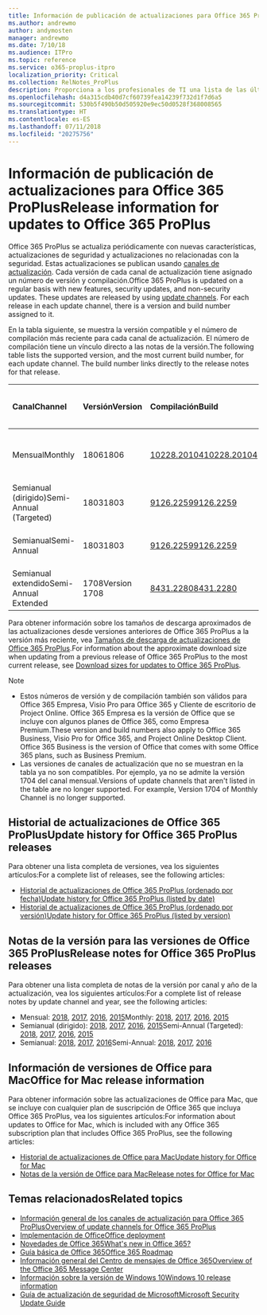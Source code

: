 ```yaml
---
title: Información de publicación de actualizaciones para Office 365 ProPlus
ms.author: andrewmo
author: andymosten
manager: andrewmo
ms.date: 7/10/18
ms.audience: ITPro
ms.topic: reference
ms.service: o365-proplus-itpro
localization_priority: Critical
ms.collection: RelNotes_ProPlus
description: Proporciona a los profesionales de TI una lista de las últimas versiones de Office 365 ProPlus para cada canal de actualización y vínculos a notas de la versión y el historial de actualizaciones.
ms.openlocfilehash: d4a315cdb40d7cf60739fea14239f732d1f7d6a5
ms.sourcegitcommit: 530b5f490b50d505920e9ec50d0528f368008565
ms.translationtype: HT
ms.contentlocale: es-ES
ms.lasthandoff: 07/11/2018
ms.locfileid: "20275756"
---
```

# <a name="release-information-for-updates-to-office-365-proplus"></a><span data-ttu-id="88eeb-103">Información de publicación de actualizaciones para Office 365 ProPlus</span><span class="sxs-lookup"><span data-stu-id="88eeb-103">Release information for updates to Office 365 ProPlus</span></span>

<span data-ttu-id="88eeb-p101">Office 365 ProPlus se actualiza periódicamente con nuevas características, actualizaciones de seguridad y actualizaciones no relacionadas con la seguridad. Estas actualizaciones se publican usando [canales de actualización](https://docs.microsoft.com/deployoffice/overview-of-update-channels-for-office-365-proplus). Cada versión de cada canal de actualización tiene asignado un número de versión y compilación.</span><span class="sxs-lookup"><span data-stu-id="88eeb-p101">Office 365 ProPlus is updated on a regular basis with new features, security updates, and non-security updates. These updates are released by using [update channels](https://docs.microsoft.com/deployoffice/overview-of-update-channels-for-office-365-proplus). For each release in each update channel, there is a version and build number assigned to it.</span></span> 

<span data-ttu-id="88eeb-p102">En la tabla siguiente, se muestra la versión compatible y el número de compilación más reciente para cada canal de actualización. El número de compilación tiene un vínculo directo a las notas de la versión.</span><span class="sxs-lookup"><span data-stu-id="88eeb-p102">The following table lists the supported version, and the most current build number, for each update channel. The build number links directly to the release notes for that release.</span></span> 

  
|<span data-ttu-id="88eeb-109">**Canal**</span><span class="sxs-lookup"><span data-stu-id="88eeb-109">**Channel**</span></span>|<span data-ttu-id="88eeb-110">**Versión**</span><span class="sxs-lookup"><span data-stu-id="88eeb-110">**Version**</span></span>|<span data-ttu-id="88eeb-111">**Compilación**</span><span class="sxs-lookup"><span data-stu-id="88eeb-111">**Build**</span></span>|<span data-ttu-id="88eeb-112">**Fecha de publicación**</span><span class="sxs-lookup"><span data-stu-id="88eeb-112">**Release date**</span></span>|<span data-ttu-id="88eeb-113">**Versión actual hasta**</span><span class="sxs-lookup"><span data-stu-id="88eeb-113">**Current version supported until**</span></span>|
|:-----|:-----|:-----|:-----|:-----|
|<span data-ttu-id="88eeb-114">Mensual</span><span class="sxs-lookup"><span data-stu-id="88eeb-114">Monthly</span></span>  <br/> |<span data-ttu-id="88eeb-115">1806</span><span class="sxs-lookup"><span data-stu-id="88eeb-115">1806</span></span>  <br/> |[<span data-ttu-id="88eeb-116">10228.20104</span><span class="sxs-lookup"><span data-stu-id="88eeb-116">10228.20104</span></span>](monthly-channel-2018.md#version-1806-july-10)  <br/> | <span data-ttu-id="88eeb-117">10 de julio de 2018</span><span class="sxs-lookup"><span data-stu-id="88eeb-117">July 10, 2018</span></span>  <br/> |<span data-ttu-id="88eeb-118">Se ha publicado la versión 1807</span><span class="sxs-lookup"><span data-stu-id="88eeb-118">Version 1807 is released</span></span> <br/>|
|<span data-ttu-id="88eeb-119">Semianual (dirigido)</span><span class="sxs-lookup"><span data-stu-id="88eeb-119">Semi-Annual (Targeted)</span></span>  <br/> |<span data-ttu-id="88eeb-120">1803</span><span class="sxs-lookup"><span data-stu-id="88eeb-120">1803</span></span>  <br/> |[<span data-ttu-id="88eeb-121">9126.2259</span><span class="sxs-lookup"><span data-stu-id="88eeb-121">9126.2259</span></span>](semi-annual-channel-targeted-2018.md#version-1803-july-10)  <br/> | <span data-ttu-id="88eeb-122">10 de julio de 2018</span><span class="sxs-lookup"><span data-stu-id="88eeb-122">July 10, 2018</span></span>  <br/> |<span data-ttu-id="88eeb-123">11 de septiembre de 2018</span><span class="sxs-lookup"><span data-stu-id="88eeb-123">September 11, 2018</span></span> <br/>|
|<span data-ttu-id="88eeb-124">Semianual</span><span class="sxs-lookup"><span data-stu-id="88eeb-124">Semi-Annual</span></span> <br/> |<span data-ttu-id="88eeb-125">1803</span><span class="sxs-lookup"><span data-stu-id="88eeb-125">1803</span></span>  <br/> | [<span data-ttu-id="88eeb-126">9126.2259</span><span class="sxs-lookup"><span data-stu-id="88eeb-126">9126.2259</span></span>](semi-annual-channel-2018.md#version-1803-july-10) <br/> |<span data-ttu-id="88eeb-127">10 de julio de 2018</span><span class="sxs-lookup"><span data-stu-id="88eeb-127">July 10, 2018</span></span>  <br/> |<span data-ttu-id="88eeb-128">11 de septiembre de 2019</span><span class="sxs-lookup"><span data-stu-id="88eeb-128">September 11, 2019</span></span> <br/>|
|<span data-ttu-id="88eeb-129">Semianual extendido</span><span class="sxs-lookup"><span data-stu-id="88eeb-129">Semi-Annual Extended</span></span> <br/> |<span data-ttu-id="88eeb-130">1708</span><span class="sxs-lookup"><span data-stu-id="88eeb-130">Version 1708</span></span>  <br/> |[<span data-ttu-id="88eeb-131">8431.2280</span><span class="sxs-lookup"><span data-stu-id="88eeb-131">8431.2280</span></span>](semi-annual-channel-2018.md#version-1708-july-10)  <br/> | <span data-ttu-id="88eeb-132">10 de julio de 2018</span><span class="sxs-lookup"><span data-stu-id="88eeb-132">July 10, 2018</span></span>  <br/> |<span data-ttu-id="88eeb-133">12 de marzo de 2019</span><span class="sxs-lookup"><span data-stu-id="88eeb-133">March 12, 2019</span></span> <br/>|

<span data-ttu-id="88eeb-134">Para obtener información sobre los tamaños de descarga aproximados de las actualizaciones desde versiones anteriores de Office 365 ProPlus a la versión más reciente, vea [Tamaños de descarga de actualizaciones de Office 365 ProPlus](download-sizes-office365-proplus-updates.md).</span><span class="sxs-lookup"><span data-stu-id="88eeb-134">For information about the approximate download size when updating from a previous release of Office 365 ProPlus to the most current release, see [Download sizes for updates to Office 365 ProPlus](download-sizes-office365-proplus-updates.md).</span></span>

> [!NOTE]
> - <span data-ttu-id="88eeb-p103">Estos números de versión y de compilación también son válidos para Office 365 Empresa, Visio Pro para Office 365 y Cliente de escritorio de Project Online. Office 365 Empresa es la versión de Office que se incluye con algunos planes de Office 365, como Empresa Premium.</span><span class="sxs-lookup"><span data-stu-id="88eeb-p103">These version and build numbers also apply to Office 365 Business, Visio Pro for Office 365, and Project Online Desktop Client. Office 365 Business is the version of Office that comes with some Office 365 plans, such as Business Premium.</span></span>
> - <span data-ttu-id="88eeb-p104">Las versiones de canales de actualización que no se muestran en la tabla ya no son compatibles. Por ejemplo, ya no se admite la versión 1704 del canal mensual.</span><span class="sxs-lookup"><span data-stu-id="88eeb-p104">Versions of update channels that aren't listed in the table are no longer supported. For example, Version 1704 of Monthly Channel is no longer supported.</span></span> 


## <a name="update-history-for-office-365-proplus-releases"></a><span data-ttu-id="88eeb-139">Historial de actualizaciones de Office 365 ProPlus</span><span class="sxs-lookup"><span data-stu-id="88eeb-139">Update history for Office 365 ProPlus releases</span></span>

<span data-ttu-id="88eeb-140">Para obtener una lista completa de versiones, vea los siguientes artículos:</span><span class="sxs-lookup"><span data-stu-id="88eeb-140">For a complete list of releases, see the following articles:</span></span>
 - [<span data-ttu-id="88eeb-141">Historial de actualizaciones de Office 365 ProPlus (ordenado por fecha)</span><span class="sxs-lookup"><span data-stu-id="88eeb-141">Update history for Office 365 ProPlus (listed by date)</span></span>](update-history-office365-proplus-by-date.md)
 - [<span data-ttu-id="88eeb-142">Historial de actualizaciones de Office 365 ProPlus (ordenado por versión)</span><span class="sxs-lookup"><span data-stu-id="88eeb-142">Update history for Office 365 ProPlus (listed by version)</span></span>](update-history-office365-proplus-by-version.md)

## <a name="release-notes-for-office-365-proplus-releases"></a><span data-ttu-id="88eeb-143">Notas de la versión para las versiones de Office 365 ProPlus</span><span class="sxs-lookup"><span data-stu-id="88eeb-143">Release notes for Office 365 ProPlus releases</span></span>

<span data-ttu-id="88eeb-144">Para obtener una lista completa de notas de la versión por canal y año de la actualización, vea los siguientes artículos:</span><span class="sxs-lookup"><span data-stu-id="88eeb-144">For a complete list of release notes by update channel and year, see the following articles:</span></span>
 - <span data-ttu-id="88eeb-145">Mensual: [2018](monthly-channel-2018.md), [2017](monthly-channel-2017.md), [2016](monthly-channel-2016.md), [2015](monthly-channel-2015.md)</span><span class="sxs-lookup"><span data-stu-id="88eeb-145">Monthly: [2018](monthly-channel-2018.md), [2017](monthly-channel-2017.md), [2016](monthly-channel-2016.md), [2015](monthly-channel-2015.md)</span></span>
 - <span data-ttu-id="88eeb-146">Semianual (dirigido): [2018](semi-annual-channel-targeted-2018.md), [2017](semi-annual-channel-targeted-2017.md), [2016](semi-annual-channel-targeted-2016.md), [2015](semi-annual-channel-targeted-2015.md)</span><span class="sxs-lookup"><span data-stu-id="88eeb-146">Semi-Annual (Targeted): [2018](semi-annual-channel-targeted-2018.md), [2017](semi-annual-channel-targeted-2017.md), [2016](semi-annual-channel-targeted-2016.md), [2015](semi-annual-channel-targeted-2015.md)</span></span>
 - <span data-ttu-id="88eeb-147">Semianual: [2018](semi-annual-channel-2018.md), [2017](semi-annual-channel-2017.md), [2016](semi-annual-channel-2016.md)</span><span class="sxs-lookup"><span data-stu-id="88eeb-147">Semi-Annual: [2018](semi-annual-channel-2018.md), [2017](semi-annual-channel-2017.md), [2016](semi-annual-channel-2016.md)</span></span>

## <a name="office-for-mac-release-information"></a><span data-ttu-id="88eeb-148">Información de versiones de Office para Mac</span><span class="sxs-lookup"><span data-stu-id="88eeb-148">Office for Mac release information</span></span>

<span data-ttu-id="88eeb-149">Para obtener información sobre las actualizaciones de Office para Mac, que se incluye con cualquier plan de suscripción de Office 365 que incluya Office 365 ProPlus, vea los siguientes artículos:</span><span class="sxs-lookup"><span data-stu-id="88eeb-149">For information about updates to Office for Mac, which is included with any Office 365 subscription plan that includes Office 365 ProPlus, see the following articles:</span></span>
 - [<span data-ttu-id="88eeb-150">Historial de actualizaciones de Office para Mac</span><span class="sxs-lookup"><span data-stu-id="88eeb-150">Update history for Office for Mac</span></span>](update-history-office-for-mac.md)
 - [<span data-ttu-id="88eeb-151">Notas de la versión de Office para Mac</span><span class="sxs-lookup"><span data-stu-id="88eeb-151">Release notes for Office for Mac</span></span>](release-notes-office-for-mac.md)


## <a name="related-topics"></a><span data-ttu-id="88eeb-152">Temas relacionados</span><span class="sxs-lookup"><span data-stu-id="88eeb-152">Related topics</span></span>

- [<span data-ttu-id="88eeb-153">Información general de los canales de actualización para Office 365 ProPlus</span><span class="sxs-lookup"><span data-stu-id="88eeb-153">Overview of update channels for Office 365 ProPlus</span></span>](https://docs.microsoft.com/deployoffice/overview-of-update-channels-for-office-365-proplus)
- [<span data-ttu-id="88eeb-154">Implementación de Office</span><span class="sxs-lookup"><span data-stu-id="88eeb-154">Office deployment</span></span>](https://docs.microsoft.com/deployoffice/)
- [<span data-ttu-id="88eeb-155">Novedades de Office 365</span><span class="sxs-lookup"><span data-stu-id="88eeb-155">What's new in Office 365?</span></span>](https://support.office.com/article/95c8d81d-08ba-42c1-914f-bca4603e1426)
- [<span data-ttu-id="88eeb-156">Guía básica de Office 365</span><span class="sxs-lookup"><span data-stu-id="88eeb-156">Office 365 Roadmap</span></span>](https://products.office.com/business/office-365-roadmap)
- [<span data-ttu-id="88eeb-157">Información general del Centro de mensajes de Office 365</span><span class="sxs-lookup"><span data-stu-id="88eeb-157">Overview of the Office 365 Message Center</span></span>](https://support.office.com/article/38fb3333-bfcc-4340-a37b-deda509c2093)
- [<span data-ttu-id="88eeb-158">Información sobre la versión de Windows 10</span><span class="sxs-lookup"><span data-stu-id="88eeb-158">Windows 10 release information</span></span>](https://www.microsoft.com/itpro/windows-10/release-information)
- [<span data-ttu-id="88eeb-159">Guía de actualización de seguridad de Microsoft</span><span class="sxs-lookup"><span data-stu-id="88eeb-159">Microsoft Security Update Guide</span></span>](https://portal.msrc.microsoft.com/)